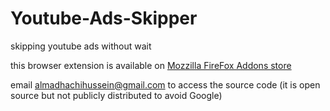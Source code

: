 # Youtube-Ads-Skipper
skipping youtube ads without wait

this browser extension is available on [Mozzilla FireFox Addons store](https://addons.mozilla.org/en-US/firefox/addon/yotutube-ads-skipper)

email almadhachihussein@gmail.com to access the source code (it is open source but not publicly distributed to avoid Google)
